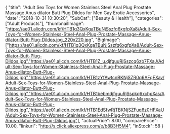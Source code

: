 {
	"title": "Adult Sex Toys for Women Stainless Steel Anal Plug Prostate Massage Anus dilator Butt Plug Dildos for Men Gay Erotic Accessories",
	"date": "2018-10-31 10:30:20",
	"SubCat": ["Beauty & Health"],
	"categories": ["Adult Products"],
	"thumbnailImage": "https://ae01.alicdn.com/kf/HTB1q3QxKgaTBuNjSszfq6xgfpXa8/Adult-Sex-Toys-for-Women-Stainless-Steel-Anal-Plug-Prostate-Massage-Anus-dilator-Butt-Plug-Dildos.jpg_220x220.jpg",
	"BigImage": ["https://ae01.alicdn.com/kf/HTB1q3QxKgaTBuNjSszfq6xgfpXa8/Adult-Sex-Toys-for-Women-Stainless-Steel-Anal-Plug-Prostate-Massage-Anus-dilator-Butt-Plug-Dildos.jpg","https://ae01.alicdn.com/kf/HTB1Z_u.djfguuRjSszcq6zb7FXaJ/Adult-Sex-Toys-for-Women-Stainless-Steel-Anal-Plug-Prostate-Massage-Anus-dilator-Butt-Plug-Dildos.jpg","https://ae01.alicdn.com/kf/HTB1zYfAwtcnBKNjSZR0q6AFqFXav/Adult-Sex-Toys-for-Women-Stainless-Steel-Anal-Plug-Prostate-Massage-Anus-dilator-Butt-Plug-Dildos.jpg","https://ae01.alicdn.com/kf/HTB1bebmdjfguuRjSspkq6xchpXas/Adult-Sex-Toys-for-Women-Stainless-Steel-Anal-Plug-Prostate-Massage-Anus-dilator-Butt-Plug-Dildos.jpg","https://ae01.alicdn.com/kf/HTB1EdSfwRjTBKNjSZFuq6z0HFXaU/Adult-Sex-Toys-for-Women-Stainless-Steel-Anal-Plug-Prostate-Massage-Anus-dilator-Butt-Plug-Dildos.jpg"],
	"actualPrice": 8.00,
	"comparePrice": 10.00,
	"linkurl": "http://s.click.aliexpress.com/e/b8B3H5M4",
	"inStock": 58
}
